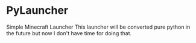 # PyLauncher
Simple Minecraft Launcher
This launcher will be converted pure python in the future but now I don't have time for doing that.
